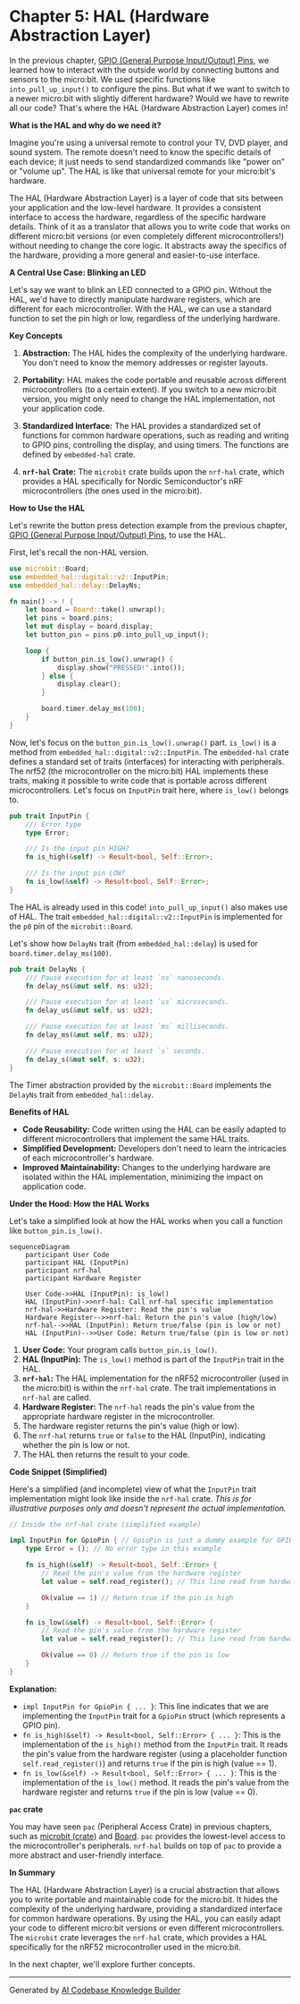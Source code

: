 # Chapter 5: HAL (Hardware Abstraction Layer)

In the previous chapter, [GPIO (General Purpose Input/Output) Pins](4.md), we learned how to interact with the outside world by connecting buttons and sensors to the micro:bit. We used specific functions like `into_pull_up_input()` to configure the pins. But what if we want to switch to a newer micro:bit with slightly different hardware? Would we have to rewrite all our code? That's where the HAL (Hardware Abstraction Layer) comes in!

**What is the HAL and why do we need it?**

Imagine you're using a universal remote to control your TV, DVD player, and sound system. The remote doesn't need to know the specific details of each device; it just needs to send standardized commands like "power on" or "volume up". The HAL is like that universal remote for your micro:bit's hardware.

The HAL (Hardware Abstraction Layer) is a layer of code that sits between your application and the low-level hardware. It provides a consistent interface to access the hardware, regardless of the specific hardware details. Think of it as a translator that allows you to write code that works on different micro:bit versions (or even completely different microcontrollers!) without needing to change the core logic. It abstracts away the specifics of the hardware, providing a more general and easier-to-use interface.

**A Central Use Case: Blinking an LED**

Let's say we want to blink an LED connected to a GPIO pin. Without the HAL, we'd have to directly manipulate hardware registers, which are different for each microcontroller. With the HAL, we can use a standard function to set the pin high or low, regardless of the underlying hardware.

**Key Concepts**

1.  **Abstraction:** The HAL hides the complexity of the underlying hardware. You don't need to know the memory addresses or register layouts.

2.  **Portability:**  HAL makes the code portable and reusable across different microcontrollers (to a certain extent). If you switch to a new micro:bit version, you might only need to change the HAL implementation, not your application code.

3.  **Standardized Interface:** The HAL provides a standardized set of functions for common hardware operations, such as reading and writing to GPIO pins, controlling the display, and using timers. The functions are defined by `embedded-hal` crate.

4.  **`nrf-hal` Crate:** The `microbit` crate builds upon the `nrf-hal` crate, which provides a HAL specifically for Nordic Semiconductor's nRF microcontrollers (the ones used in the micro:bit).

**How to Use the HAL**

Let's rewrite the button press detection example from the previous chapter, [GPIO (General Purpose Input/Output) Pins](4.md), to use the HAL.

First, let's recall the non-HAL version.

```rust
use microbit::Board;
use embedded_hal::digital::v2::InputPin;
use embedded_hal::delay::DelayNs;

fn main() -> ! {
    let board = Board::take().unwrap();
    let pins = board.pins;
    let mut display = board.display;
    let button_pin = pins.p0.into_pull_up_input();

    loop {
        if button_pin.is_low().unwrap() {
            display.show("PRESSED!".into());
        } else {
            display.clear();
        }

        board.timer.delay_ms(100);
    }
}
```

Now, let's focus on the `button_pin.is_low().unwrap()` part. `is_low()` is a method from `embedded_hal::digital::v2::InputPin`. The `embedded-hal` crate defines a standard set of traits (interfaces) for interacting with peripherals. The nrf52 (the microcontroller on the micro:bit) HAL implements these traits, making it possible to write code that is portable across different microcontrollers. Let's focus on `InputPin` trait here, where `is_low()` belongs to.

```rust
pub trait InputPin {
    /// Error type
    type Error;

    /// Is the input pin HIGH?
    fn is_high(&self) -> Result<bool, Self::Error>;

    /// Is the input pin LOW?
    fn is_low(&self) -> Result<bool, Self::Error>;
}
```

The HAL is already used in this code! `into_pull_up_input()` also makes use of HAL. The trait `embedded_hal::digital::v2::InputPin` is implemented for the `p0` pin of the `microbit::Board`.

Let's show how `DelayNs` trait (from `embedded_hal::delay`) is used for `board.timer.delay_ms(100)`.

```rust
pub trait DelayNs {
    /// Pause execution for at least `ns` nanoseconds.
    fn delay_ns(&mut self, ns: u32);

    /// Pause execution for at least `us` microseconds.
    fn delay_us(&mut self, us: u32);

    /// Pause execution for at least `ms` milliseconds.
    fn delay_ms(&mut self, ms: u32);

    /// Pause execution for at least `s` seconds.
    fn delay_s(&mut self, s: u32);
}
```

The Timer abstraction provided by the `microbit::Board` implements the `DelayNs` trait from `embedded_hal::delay`.

**Benefits of HAL**

*   **Code Reusability:** Code written using the HAL can be easily adapted to different microcontrollers that implement the same HAL traits.
*   **Simplified Development:** Developers don't need to learn the intricacies of each microcontroller's hardware.
*   **Improved Maintainability:** Changes to the underlying hardware are isolated within the HAL implementation, minimizing the impact on application code.

**Under the Hood: How the HAL Works**

Let's take a simplified look at how the HAL works when you call a function like `button_pin.is_low()`.

```mermaid
sequenceDiagram
    participant User Code
    participant HAL (InputPin)
    participant nrf-hal
    participant Hardware Register

    User Code->>HAL (InputPin): is_low()
    HAL (InputPin)->>nrf-hal: Call nrf-hal specific implementation
    nrf-hal->>Hardware Register: Read the pin's value
    Hardware Register-->>nrf-hal: Return the pin's value (high/low)
    nrf-hal-->>HAL (InputPin): Return true/false (pin is low or not)
    HAL (InputPin)-->>User Code: Return true/false (pin is low or not)
```

1.  **User Code:** Your program calls `button_pin.is_low()`.
2.  **HAL (InputPin):** The `is_low()` method is part of the `InputPin` trait in the HAL.
3.  **`nrf-hal`:** The HAL implementation for the nRF52 microcontroller (used in the micro:bit) is within the `nrf-hal` crate. The trait implementations in `nrf-hal` are called.
4.  **Hardware Register:** The `nrf-hal` reads the pin's value from the appropriate hardware register in the microcontroller.
5.  The hardware register returns the pin's value (high or low).
6.  The `nrf-hal` returns `true` or `false` to the HAL (InputPin), indicating whether the pin is low or not.
7.  The HAL then returns the result to your code.

**Code Snippet (Simplified)**

Here's a simplified (and incomplete) view of what the `InputPin` trait implementation might look like inside the `nrf-hal` crate. *This is for illustrative purposes only and doesn't represent the actual implementation.*

```rust
// Inside the nrf-hal crate (simplified example)

impl InputPin for GpioPin { // GpioPin is just a dummy example for GPIO
    type Error = (); // No error type in this example

    fn is_high(&self) -> Result<bool, Self::Error> {
        // Read the pin's value from the hardware register
        let value = self.read_register(); // This line read from hardware register

        Ok(value == 1) // Return true if the pin is high
    }

    fn is_low(&self) -> Result<bool, Self::Error> {
        // Read the pin's value from the hardware register
        let value = self.read_register(); // This line read from hardware register

        Ok(value == 0) // Return true if the pin is low
    }
}
```

**Explanation:**

*   `impl InputPin for GpioPin { ... }`: This line indicates that we are implementing the `InputPin` trait for a `GpioPin` struct (which represents a GPIO pin).
*   `fn is_high(&self) -> Result<bool, Self::Error> { ... }`: This is the implementation of the `is_high()` method from the `InputPin` trait. It reads the pin's value from the hardware register (using a placeholder function `self.read_register()`) and returns `true` if the pin is high (value == 1).
*   `fn is_low(&self) -> Result<bool, Self::Error> { ... }`: This is the implementation of the `is_low()` method. It reads the pin's value from the hardware register and returns `true` if the pin is low (value == 0).

**`pac` crate**

You may have seen `pac` (Peripheral Access Crate) in previous chapters, such as [microbit (crate)](1.md) and [Board](2.md). `pac` provides the lowest-level access to the microcontroller's peripherals. `nrf-hal` builds on top of `pac` to provide a more abstract and user-friendly interface.

**In Summary**

The HAL (Hardware Abstraction Layer) is a crucial abstraction that allows you to write portable and maintainable code for the micro:bit. It hides the complexity of the underlying hardware, providing a standardized interface for common hardware operations. By using the HAL, you can easily adapt your code to different micro:bit versions or even different microcontrollers. The `microbit` crate leverages the `nrf-hal` crate, which provides a HAL specifically for the nRF52 microcontroller used in the micro:bit.

In the next chapter, we'll explore further concepts.


---

Generated by [AI Codebase Knowledge Builder](https://github.com/The-Pocket/Tutorial-Codebase-Knowledge)